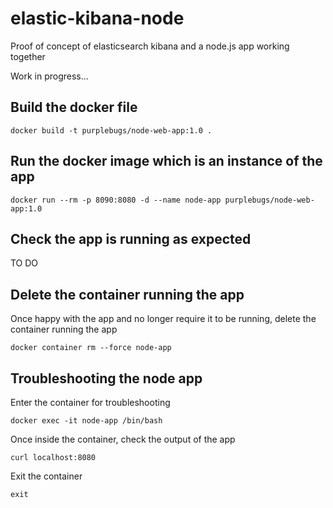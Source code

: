 # elastic-kibana-node

Proof of concept of elasticsearch kibana and a node.js app working together

Work in progress...

## Build the docker file
```
docker build -t purplebugs/node-web-app:1.0 .
```

## Run the docker image which is an instance of the app
```
docker run --rm -p 8090:8080 -d --name node-app purplebugs/node-web-app:1.0
```

## Check the app is running as expected

TO DO

## Delete the container running the app

Once happy with the app and no longer require it to be running, delete the container running the app

```
docker container rm --force node-app
```

## Troubleshooting the node app

Enter the container for troubleshooting

```
docker exec -it node-app /bin/bash
```

Once inside the container, check the output of the app

```
curl localhost:8080
```

Exit the container

```
exit
```
